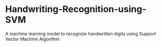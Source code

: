 # Handwriting-Recognition-using-SVM
A machine learning model to recognize handwritten digits using Support Vector Machine Algorithm
